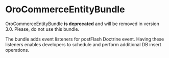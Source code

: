 # OroCommerceEntityBundle

OroCommerceEntityBundle **is deprecated** and will be removed in version 3.0. Please, do not use this bundle.

The bundle adds event listeners for postFlash Doctrine event. Having these listeners enables developers to schedule and perform additional DB insert operations.

